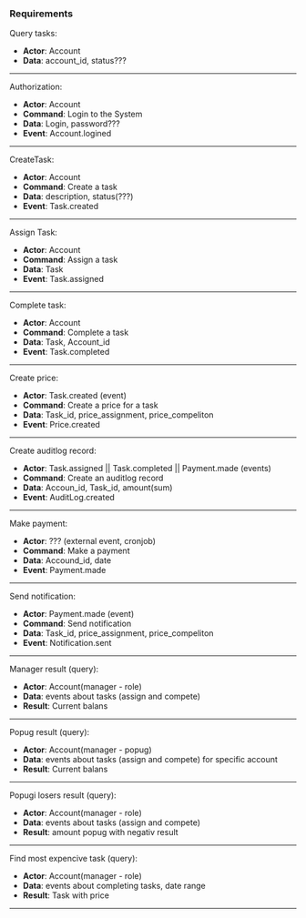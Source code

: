### Requirements

Query tasks:
* **Actor**: Account
* **Data**: account_id, status???

---

Authorization:
* **Actor**: Account
* **Command**: Login to the System
* **Data**: Login, password???
* **Event**: Account.logined

---

CreateTask:
* **Actor**: Account
* **Command**: Create a task
* **Data**: description, status(???)
* **Event**: Task.created

---

Assign Task:
* **Actor**: Account
* **Command**: Assign a task
* **Data**: Task
* **Event**: Task.assigned

---

Complete task:
* **Actor**: Account
* **Command**: Complete a task
* **Data**: Task, Account_id
* **Event**: Task.completed

---

Create price:
* **Actor**: Task.created (event)
* **Command**: Create a price for a task
* **Data**: Task_id, price_assignment, price_compeliton
* **Event**: Price.created

---

Create auditlog record:
* **Actor**: Task.assigned || Task.completed || Payment.made (events)
* **Command**: Create an auditlog record
* **Data**: Accoun_id, Task_id, amount(sum)
* **Event**: AuditLog.created

---

Make payment:
* **Actor**: ??? (external event, cronjob)
* **Command**: Make a payment
* **Data**: Accound_id, date
* **Event**: Payment.made

---

Send notification:
* **Actor**: Payment.made (event)
* **Command**: Send notification
* **Data**: Task_id, price_assignment, price_compeliton
* **Event**: Notification.sent

---

Manager result (query):
* **Actor**: Account(manager - role)
* **Data**: events about tasks (assign and compete)
* **Result**: Current balans

---

Popug result (query):
* **Actor**: Account(manager - popug)
* **Data**: events about tasks (assign and compete) for specific account
* **Result**: Current balans

---

Popugi losers result (query):
* **Actor**: Account(manager - role)
* **Data**: events about tasks (assign and compete)
* **Result**: amount popug with negativ result

---

Find most expencive task (query):
* **Actor**: Account(manager - role)
* **Data**: events about completing tasks, date range
* **Result**: Task with price

---

